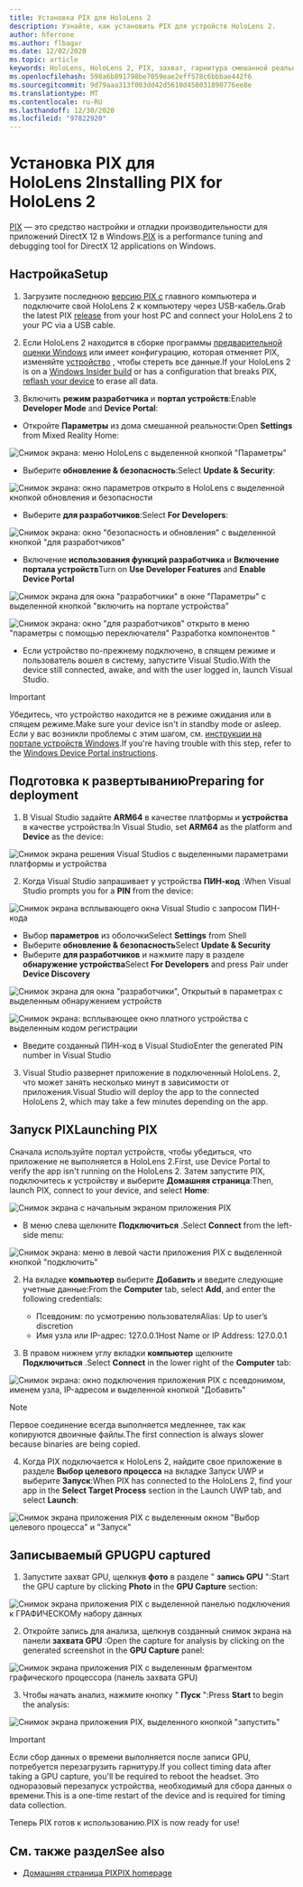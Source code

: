 ```yaml
---
title: Установка PIX для HoloLens 2
description: Узнайте, как установить PIX для устройств HoloLens 2.
author: hferrone
ms.author: flbagar
ms.date: 12/02/2020
ms.topic: article
keywords: HoloLens, HoloLens 2, PIX, захват, гарнитура смешанной реальности, гарнитура Windows Mixed Reality, гарнитура виртуальной реальности
ms.openlocfilehash: 598a6b891798be7059eae2eff578c6bbbae442f6
ms.sourcegitcommit: 9d79aaa313f003dd42d5610d458031890776ee8e
ms.translationtype: MT
ms.contentlocale: ru-RU
ms.lasthandoff: 12/30/2020
ms.locfileid: "97822920"
---
```

# <a name="installing-pix-for-hololens-2"></a><span data-ttu-id="ee9fe-104">Установка PIX для HoloLens 2</span><span class="sxs-lookup"><span data-stu-id="ee9fe-104">Installing PIX for HoloLens 2</span></span>

<span data-ttu-id="ee9fe-105">[PIX](https://devblogs.microsoft.com/pix) — это средство настройки и отладки производительности для приложений DirectX 12 в Windows.</span><span class="sxs-lookup"><span data-stu-id="ee9fe-105">[PIX](https://devblogs.microsoft.com/pix) is a performance tuning and debugging tool for DirectX 12 applications on Windows.</span></span> 

## <a name="setup"></a><span data-ttu-id="ee9fe-106">Настройка</span><span class="sxs-lookup"><span data-stu-id="ee9fe-106">Setup</span></span>

1. <span data-ttu-id="ee9fe-107">Загрузите последнюю [версию PIX с]( https://devblogs.microsoft.com/pix/download) главного компьютера и подключите свой HoloLens 2 к компьютеру через USB-кабель.</span><span class="sxs-lookup"><span data-stu-id="ee9fe-107">Grab the latest PIX [release]( https://devblogs.microsoft.com/pix/download) from your host PC and connect your HoloLens 2 to your PC via a USB cable.</span></span>

2. <span data-ttu-id="ee9fe-108">Если HoloLens 2 находится в сборке программы [предварительной оценки Windows](https://insider.windows.com) или имеет конфигурацию, которая отменяет PIX, изменяйте  [устройство](https://docs.microsoft.com/hololens/hololens-recovery) , чтобы стереть все данные.</span><span class="sxs-lookup"><span data-stu-id="ee9fe-108">If your HoloLens 2 is on a [Windows Insider build](https://insider.windows.com) or has a configuration that breaks PIX,  [reflash your device](https://docs.microsoft.com/hololens/hololens-recovery) to erase all data.</span></span>

3. <span data-ttu-id="ee9fe-109">Включить **режим разработчика** и **портал устройств**:</span><span class="sxs-lookup"><span data-stu-id="ee9fe-109">Enable **Developer Mode** and **Device Portal**:</span></span>

* <span data-ttu-id="ee9fe-110">Откройте **Параметры** из дома смешанной реальности:</span><span class="sxs-lookup"><span data-stu-id="ee9fe-110">Open **Settings** from Mixed Reality Home:</span></span>

![Снимок экрана: меню HoloLens с выделенной кнопкой "Параметры"](images/pix-img-01.jpg)

* <span data-ttu-id="ee9fe-112">Выберите **обновление & безопасность**:</span><span class="sxs-lookup"><span data-stu-id="ee9fe-112">Select **Update & Security**:</span></span>

![Снимок экрана: окно параметров открыто в HoloLens с выделенной кнопкой обновления и безопасности](images/pix-img-02.jpg)

* <span data-ttu-id="ee9fe-114">Выберите **для разработчиков**:</span><span class="sxs-lookup"><span data-stu-id="ee9fe-114">Select **For Developers**:</span></span>

![Снимок экрана: окно "безопасность и обновления" с выделенной кнопкой "для разработчиков"](images/pix-img-03.jpg)

* <span data-ttu-id="ee9fe-116">Включение **использования функций разработчика** и **Включение портала устройств**</span><span class="sxs-lookup"><span data-stu-id="ee9fe-116">Turn on **Use Developer Features** and **Enable Device Portal**</span></span>

![Снимок экрана для окна "разработчики" в окне "Параметры" с выделенной кнопкой "включить на портале устройства"](images/pix-img-04.jpg)

![Снимок экрана: окно "для разработчиков" открыто в меню "параметры с помощью переключателя" Разработка компонентов "](images/pix-img-05.jpg)

* <span data-ttu-id="ee9fe-119">Если устройство по-прежнему подключено, в спящем режиме и пользователь вошел в систему, запустите Visual Studio.</span><span class="sxs-lookup"><span data-stu-id="ee9fe-119">With the device still connected, awake, and with the user logged in, launch Visual Studio.</span></span>

> [!IMPORTANT]
> <span data-ttu-id="ee9fe-120">Убедитесь, что устройство находится не в режиме ожидания или в спящем режиме.</span><span class="sxs-lookup"><span data-stu-id="ee9fe-120">Make sure your device isn't in standby mode or asleep.</span></span> <span data-ttu-id="ee9fe-121">Если у вас возникли проблемы с этим шагом, см. [инструкции на портале устройств Windows](https://docs.microsoft.com/windows/mixed-reality/develop/platform-capabilities-and-apis/using-the-windows-device-portal).</span><span class="sxs-lookup"><span data-stu-id="ee9fe-121">If you're having trouble with this step, refer to the [Windows Device Portal instructions](https://docs.microsoft.com/windows/mixed-reality/develop/platform-capabilities-and-apis/using-the-windows-device-portal).</span></span>

## <a name="preparing-for-deployment"></a><span data-ttu-id="ee9fe-122">Подготовка к развертыванию</span><span class="sxs-lookup"><span data-stu-id="ee9fe-122">Preparing for deployment</span></span>

1. <span data-ttu-id="ee9fe-123">В Visual Studio задайте **ARM64** в качестве платформы и **устройства** в качестве устройства:</span><span class="sxs-lookup"><span data-stu-id="ee9fe-123">In Visual Studio, set **ARM64** as the platform and **Device** as the device:</span></span>

![Снимок экрана решения Visual Studios с выделенными параметрами платформы и устройства](images/pix-img-06.png)

2. <span data-ttu-id="ee9fe-125">Когда Visual Studio запрашивает у устройства **ПИН-код** :</span><span class="sxs-lookup"><span data-stu-id="ee9fe-125">When Visual Studio prompts you for a **PIN** from the device:</span></span>

![Снимок экрана всплывающего окна Visual Studio с запросом ПИН-кода](images/pix-img-07.png)

* <span data-ttu-id="ee9fe-127">Выбор **параметров** из оболочки</span><span class="sxs-lookup"><span data-stu-id="ee9fe-127">Select **Settings** from Shell</span></span>
* <span data-ttu-id="ee9fe-128">Выберите **обновление & безопасность**</span><span class="sxs-lookup"><span data-stu-id="ee9fe-128">Select **Update & Security**</span></span>
* <span data-ttu-id="ee9fe-129">Выберите **для разработчиков** и нажмите пару в разделе **обнаружение устройства**</span><span class="sxs-lookup"><span data-stu-id="ee9fe-129">Select **For Developers** and press Pair under **Device Discovery**</span></span> 

![Снимок экрана для окна "разработчики", Открытый в параметрах с выделенным обнаружением устройств](images/pix-img-08.jpg)

![Снимок экрана: всплывающее окно платного устройства с выделенным кодом регистрации](images/pix-img-09.jpg)

* <span data-ttu-id="ee9fe-132">Введите созданный ПИН-код в Visual Studio</span><span class="sxs-lookup"><span data-stu-id="ee9fe-132">Enter the generated PIN number in Visual Studio</span></span>

3. <span data-ttu-id="ee9fe-133">Visual Studio развернет приложение в подключенный HoloLens. 2, что может занять несколько минут в зависимости от приложения.</span><span class="sxs-lookup"><span data-stu-id="ee9fe-133">Visual Studio will deploy the app to the connected HoloLens 2, which may take a few minutes depending on the app.</span></span>

## <a name="launching-pix"></a><span data-ttu-id="ee9fe-134">Запуск PIX</span><span class="sxs-lookup"><span data-stu-id="ee9fe-134">Launching PIX</span></span>

<span data-ttu-id="ee9fe-135">Сначала используйте портал устройств, чтобы убедиться, что приложение не выполняется в HoloLens 2.</span><span class="sxs-lookup"><span data-stu-id="ee9fe-135">First, use Device Portal to verify the app isn't running on the HoloLens 2.</span></span> <span data-ttu-id="ee9fe-136">Затем запустите PIX, подключитесь к устройству и выберите **Домашняя страница**:</span><span class="sxs-lookup"><span data-stu-id="ee9fe-136">Then, launch PIX, connect to your device, and select **Home**:</span></span>

![Снимок экрана с начальным экраном приложения PIX](images/pix-img-10.png)

* <span data-ttu-id="ee9fe-138">В меню слева щелкните **Подключиться** .</span><span class="sxs-lookup"><span data-stu-id="ee9fe-138">Select **Connect** from the left-side menu:</span></span>

![Снимок экрана: меню в левой части приложения PIX с выделенной кнопкой "подключить"](images/pix-img-11.png)

2. <span data-ttu-id="ee9fe-140">На вкладке **компьютер** выберите **Добавить** и введите следующие учетные данные:</span><span class="sxs-lookup"><span data-stu-id="ee9fe-140">From the **Computer** tab, select **Add**, and enter the following credentials:</span></span>
    * <span data-ttu-id="ee9fe-141">Псевдоним: по усмотрению пользователя</span><span class="sxs-lookup"><span data-stu-id="ee9fe-141">Alias: Up to user’s discretion</span></span>
    * <span data-ttu-id="ee9fe-142">Имя узла или IP-адрес: 127.0.0.1</span><span class="sxs-lookup"><span data-stu-id="ee9fe-142">Host Name or IP Address: 127.0.0.1</span></span>

3. <span data-ttu-id="ee9fe-143">В правом нижнем углу вкладки **компьютер** щелкните **Подключиться** .</span><span class="sxs-lookup"><span data-stu-id="ee9fe-143">Select **Connect** in the lower right of the **Computer** tab:</span></span>

![Снимок экрана: окно подключения приложения PIX с псевдонимом, именем узла, IP-адресом и выделенной кнопкой "Добавить"](images/pix-img-12.png)

> [!NOTE]
> <span data-ttu-id="ee9fe-145">Первое соединение всегда выполняется медленнее, так как копируются двоичные файлы.</span><span class="sxs-lookup"><span data-stu-id="ee9fe-145">The first connection is always slower because binaries are being copied.</span></span>

4. <span data-ttu-id="ee9fe-146">Когда PIX подключается к HoloLens 2, найдите свое приложение в разделе **Выбор целевого процесса** на вкладке Запуск UWP и выберите **Запуск**:</span><span class="sxs-lookup"><span data-stu-id="ee9fe-146">When PIX has connected to the HoloLens 2, find your app in the **Select Target Process** section in the Launch UWP tab, and select **Launch**:</span></span>

![Снимок экрана приложения PIX с выделенным окном "Выбор целевого процесса" и "Запуск"](images/pix-img-13.png)

## <a name="gpu-captured"></a><span data-ttu-id="ee9fe-148">Записываемый GPU</span><span class="sxs-lookup"><span data-stu-id="ee9fe-148">GPU captured</span></span>

1. <span data-ttu-id="ee9fe-149">Запустите захват GPU, щелкнув **фото** в разделе " **запись GPU** ":</span><span class="sxs-lookup"><span data-stu-id="ee9fe-149">Start the GPU capture by clicking **Photo** in the **GPU Capture** section:</span></span>

![Снимок экрана приложения PIX с выделенной панелью подключения к ГРАФИЧЕСКОМу набору данных](images/pix-img-14.png)

2. <span data-ttu-id="ee9fe-151">Откройте запись для анализа, щелкнув созданный снимок экрана на панели **захвата GPU** :</span><span class="sxs-lookup"><span data-stu-id="ee9fe-151">Open the capture for analysis by clicking on the generated screenshot in the **GPU Capture** panel:</span></span>

![Снимок экрана приложения PIX с выделенным фрагментом графического процессора (панель захвата GPU)](images/pix-img-15.png)

3. <span data-ttu-id="ee9fe-153">Чтобы начать анализ, нажмите кнопку " **Пуск** ":</span><span class="sxs-lookup"><span data-stu-id="ee9fe-153">Press **Start** to begin the analysis:</span></span>

![Снимок экрана приложения PIX, выделенного кнопкой "запустить"](images/pix-img-16.png)

> [!IMPORTANT]
> <span data-ttu-id="ee9fe-155">Если сбор данных о времени выполняется после записи GPU, потребуется перезагрузить гарнитуру.</span><span class="sxs-lookup"><span data-stu-id="ee9fe-155">If you collect timing data after taking a GPU capture, you'll be required to reboot the headset.</span></span> <span data-ttu-id="ee9fe-156">Это одноразовый перезапуск устройства, необходимый для сбора данных о времени.</span><span class="sxs-lookup"><span data-stu-id="ee9fe-156">This is a one-time restart of the device and is required for timing data collection.</span></span>

<span data-ttu-id="ee9fe-157">Теперь PIX готов к использованию.</span><span class="sxs-lookup"><span data-stu-id="ee9fe-157">PIX is now ready for use!</span></span>

## <a name="see-also"></a><span data-ttu-id="ee9fe-158">См. также раздел</span><span class="sxs-lookup"><span data-stu-id="ee9fe-158">See also</span></span>
* [<span data-ttu-id="ee9fe-159">Домашняя страница PIX</span><span class="sxs-lookup"><span data-stu-id="ee9fe-159">PIX homepage</span></span>](https://devblogs.microsoft.com/pix)